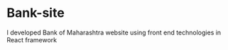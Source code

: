 # Bank-site
I developed Bank of Maharashtra website using front end technologies in React framework
